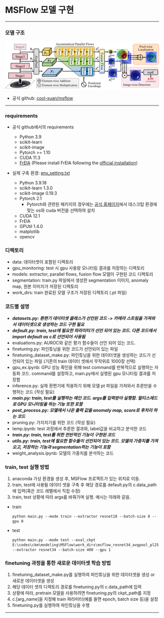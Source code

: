 # MSFlow 모델 구현


---
### 모델 구조
![framework.png](imgs%2Fframework.png)
- 공식 github: [cool-xuan/msflow](https://github.com/cool-xuan/msflow)

---

### requirements
- 공식 github에서의 requirements
  - Python 3.9
  - scikit-learn
  - scikit-image
  - Pytorch >= 1.10
  - CUDA 11.3
  - [FrEIA](https://github.com/VLL-HD/FrEIA) (Please install FrEIA following the [official installation](https://github.com/VLL-HD/FrEIA#table-of-contents))   
  
   
- 실제 구축 환경: [env_setting.txt](env_setting.txt)
  - Python 3.9.18
  - scikit-learn 1.3.0
  - scikit-image 0.19.3
  - Pytorch 2.1
    - Pytorch와 관련된 패키지의 경우에는 [공식 홈페이지](https://pytorch.org/get-started/locally/)에서 데스크탑 환경에 맞는 os와 cuda 버전을 선택하여 설치
  - CUDA 12.1
  - FrEIA
  - GPUtil 1.4.0 
  - matplotlib 
  - opencv
  
  
 
### 디렉토리

- data: 데이터셋이 포함된 디렉토리
- gpu_monitoring: test 시 gpu 사용량 모니터링 결과를 저장하는 디렉토리
- models: extractor, parallel flows, fusion flow 모델이 구현된 코드 디렉토리
- segmentation: train.py 파일에서 생성한 segmentation 이미지, anomaly map, 원본 이미지가 저장된 디렉토리 
- work_dirs: train 완료된 모델 구조가 저장된 디렉토리 (.pt 파일)


### 코드별 설명

- _**datasets.py: 환편기 데이터셋 클래스가 선언된 코드 -> 카메라 스트림을 가져와서 데이터셋으로 생성하는 코드 구현 필요**_
- _**default.py: train, test에 필요한 파라미터가 선언 되어 있는 코드. 다른 코드에서 import default as c로 선언되어 사용됨**_ 
- evaluations.py: AUROC와 같은 평가 함수들이 선언 되어 있는 코드.
- finetuning.py: 파인튜닝을 위한 코드가 선언되어 있는 파일
- finetuning_dataset_make.py: 파인튜닝을 위한 데이터셋을 생성하는 코드가 선언되어 있는 파일 (기존의 train 데이터 셋에서 무작위로 1000장 선택) 
- gpu_ex.ipynb: GPU 성능 확인을 위해 test command를 반복적으로 실행하는 자동화 코드. command를 설정하고, main.py에서 실행된 gpu 모니터링 결과를 저장함
- inference.py: 실제 환편기에 적용하기 위해 모델 pt 파일을 가져와서 추론만을 수행하는 코드 (작성 필요)
- _**main.py: train, test를 실행하는 메인 코드. args를 입력받아 실행함. 멀티스레드로 GPU 모니터링을 하는 기능 또한 포함**_
- _**post_process.py: 모델에서 나온 출력 값을 anomaly map, score로 후처리 하는 코드**_
- pruning.py: 가지치기를 위한 코드 (작성 필요)
- temp.ipynb: test 과정에서 추론한 결과와, label값을 비교하고 분석한 코드
- _**train.py: train, test를 위한 전반적인 기능이 구현된 코드**_
- _**utils.py: train, test에 필요한 함수들이 선언되어 있는 코드. 모델의 가중치를 가져오고, 저장하는 기능과 segmentation하는 기능이 포함**_
- weight_analysis.ipynb: 모델의 가중치를 분석하는 코드


### train, test 실행 방법
1. anaconda 가상 환경을 생성 후, MSFlow 프로젝트가 있는 위치로 이동.
2. train, test에 사용될 데이터 셋을 구축 후 해당 경로를 default.py의 c.data_path에 입력(혹은 코드 레벨에서 직접 수정)
3. train, test 상황에 따라 args를 바꿔가며 실행. 예시는 아래와 같음.
- train
  ```shell
  python main.py --mode train --extractor resnet18 --batch-size 8 --gpu 0
  ```
- test
  ```shell
  python main.py --mode test --eval_ckpt E:\codes\ckm\modeling\MSFlow\work_dirs\msflow_resnet34_avgpool_pl258\textile\best_det.pt --extractor resnet34 --batch-size 400 --gpu 1
  ```

### finetuning 과정을 통한 새로운 데이터셋 학습 방법
1. finetuning_dataset_make.py를 실행하여 파인튜닝을 위한 데이터셋을 생성 or 새로운 데이터셋을 생성
2. 해당 데이터 셋의 디렉토리 경로를 finetuning.py의 c.data_path에 입력
3. 상황에 따라, pretrain 모델을 사용하려면 finetuning.py의 ckpt_path를 지정
4. c.[arg_name]을 지정해 train 파라미터(예를 들면 epoch, batch size 등)을 설정
5. finetuning.py를 실행하여 파인튜닝을 수행


---